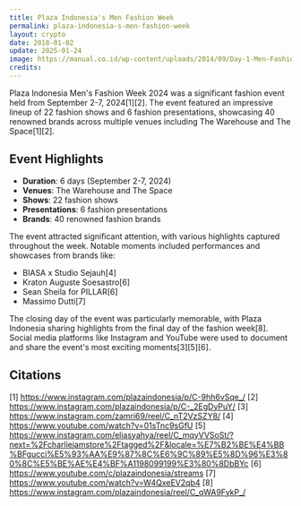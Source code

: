 ```yaml
---
title: Plaza Indonesia's Men Fashion Week
permalink: plaza-indonesia-s-men-fashion-week
layout: crypto
date: 2018-01-02
update: 2025-01-24
image: https://manual.co.id/wp-content/uploads/2014/09/Day-1-Men-Fashion-Week-Event_Fashion_PLaza-Indonesia-1.jpg
credits:
---
```


Plaza Indonesia Men's Fashion Week 2024 was a significant fashion event held from September 2-7, 2024[1][2]. The event featured an impressive lineup of 22 fashion shows and 6 fashion presentations, showcasing 40 renowned brands across multiple venues including The Warehouse and The Space[1][2].

## Event Highlights

- **Duration**: 6 days (September 2-7, 2024)
- **Venues**: The Warehouse and The Space
- **Shows**: 22 fashion shows
- **Presentations**: 6 fashion presentations
- **Brands**: 40 renowned fashion brands

The event attracted significant attention, with various highlights captured throughout the week. Notable moments included performances and showcases from brands like:
- BIASA x Studio Sejauh[4]
- Kraton Auguste Soesastro[6]
- Sean Sheila for PILLAR[6]
- Massimo Dutti[7]

The closing day of the event was particularly memorable, with Plaza Indonesia sharing highlights from the final day of the fashion week[8]. Social media platforms like Instagram and YouTube were used to document and share the event's most exciting moments[3][5][6].

## Citations

[1] https://www.instagram.com/plazaindonesia/p/C-9hh6vSqe_/
[2] https://www.instagram.com/plazaindonesia/p/C-_2EgDyPuY/
[3] https://www.instagram.com/zamri69/reel/C_nT2VzSZY8/
[4] https://www.youtube.com/watch?v=01sTnc9sGfU
[5] https://www.instagram.com/eliasyahya/reel/C_mqyVVSoSt/?next=%2Fcharliejamstore%2Ftagged%2F&locale=%E7%B2%BE%E4%BB%BFgucci%E5%93%AA%E9%87%8C%E6%9C%89%E5%8D%96%E3%80%8C%E5%BE%AE%E4%BF%A1198099199%E3%80%8DbBYc
[6] https://www.youtube.com/c/plazaindonesia/streams
[7] https://www.youtube.com/watch?v=W4QxeEV2qb4
[8] https://www.instagram.com/plazaindonesia/reel/C_qWA9FykP_/

